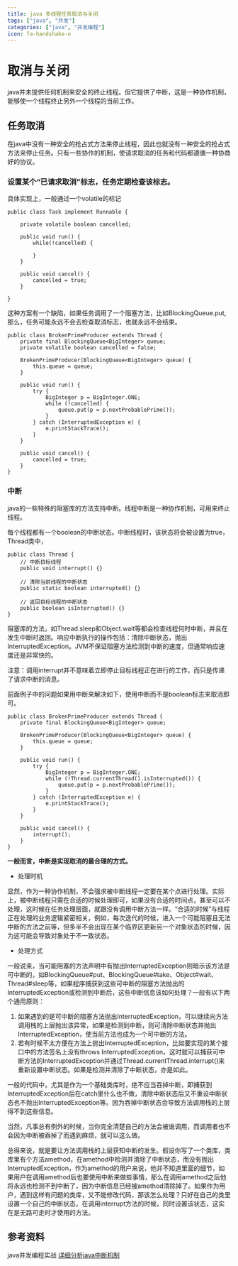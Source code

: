 ```yaml
---
title: java 多线程任务取消与关闭
tags: ["java", "并发"]
categories: ["java", "并发编程"]
icon: fa-handshake-o
---
```


# 取消与关闭
java并未提供任何机制来安全的终止线程。但它提供了中断，这是一种协作机制，能够使一个线程终止另外一个线程的当前工作。

## 任务取消
在java中没有一种安全的抢占式方法来停止线程，因此也就没有一种安全的抢占式方法来停止任务。只有一些协作的机制，使请求取消的任务和代码都遵循一种协商好的协议。

### 设置某个“已请求取消”标志，任务定期检查该标志。

具体实现上，一般通过一个volatile的标记

	public class Task implement Runnable {

		private volatile boolean cancelled;

		public void run() {
			while(!cancelled) {

			}
		}

		public void cancel() {
			cancelled = true;
		}

	}

这种方案有一个缺陷，如果任务调用了一个阻塞方法，比如BlockingQueue.put, 那么，任务可能永远不会去检查取消标志，也就永远不会结束。

	public class BrokenPrimeProducer extends Thread {
	    private final BlockingQueue<BigInteger> queue;
	    private volatile boolean cancelled = false;

	    BrokenPrimeProducer(BlockingQueue<BigInteger> queue) {
	        this.queue = queue;
	    }

	    public void run() {
	        try {
	            BigInteger p = BigInteger.ONE;
	            while (!cancelled) {
	                queue.put(p = p.nextProbablePrime());
	            }
	        } catch (InterruptedException e) {
	            e.printStackTrace();
	        }
	    }

	    public void cancel() {
	        cancelled = true;
	    }
	}


### 中断
java的一些特殊的阻塞库的方法支持中断。线程中断是一种协作机制，可用来终止线程。

每个线程都有一个boolean的中断状态。中断线程时，该状态将会被设置为true，Thread类中，

	public class Thread {
		// 中断目标线程
		public void interrupt() {}

		// 清除当前线程的中断状态
		public static boolean interrupted() {}

		// 返回目标线程的中断状态
		public boolean isInterrupted() {}
	}

阻塞库的方法，如Thread.sleep和Object.wait等都会检查线程何时中断，并且在发生中断时返回。响应中断执行的操作包括：清除中断状态，抛出InterruptedException。JVM不保证阻塞方法检测到中断的速度，但通常响应速度还是非常快的。

注意：调用interrupt并不意味着立即停止目标线程正在进行的工作，而只是传递了请求中断的消息。

前面例子中的问题如果用中断来解决如下，使用中断而不是boolean标志来取消即可。

	public class BrokenPrimeProducer extends Thread {
	    private final BlockingQueue<BigInteger> queue;

	    BrokenPrimeProducer(BlockingQueue<BigInteger> queue) {
	        this.queue = queue;
	    }

	    public void run() {
	        try {
	            BigInteger p = BigInteger.ONE;
	            while (!Thread.currentThread().isInterrupted()) {
	                queue.put(p = p.nextProbablePrime());
	            }
	        } catch (InterruptedException e) {
	            e.printStackTrace();
	        }
	    }

	    public void cancel() {
	        interrupt();
	    }
	}

**一般而言，中断是实现取消的最合理的方式。**

- 处理时机

显然，作为一种协作机制，不会强求被中断线程一定要在某个点进行处理。实际上，被中断线程只需在合适的时候处理即可，如果没有合适的时间点，甚至可以不处理，这时候在任务处理层面，就跟没有调用中断方法一样。“合适的时候”与线程正在处理的业务逻辑紧密相关，例如，每次迭代的时候，进入一个可能阻塞且无法中断的方法之前等，但多半不会出现在某个临界区更新另一个对象状态的时候，因为这可能会导致对象处于不一致状态。

- 处理方式

一般说来，当可能阻塞的方法声明中有抛出InterruptedException则暗示该方法是可中断的，如BlockingQueue#put、BlockingQueue#take、Object#wait、Thread#sleep等，如果程序捕获到这些可中断的阻塞方法抛出的InterruptedException或检测到中断后，这些中断信息该如何处理？一般有以下两个通用原则：

1. 如果遇到的是可中断的阻塞方法抛出InterruptedException，可以继续向方法调用栈的上层抛出该异常，如果是检测到中断，则可清除中断状态并抛出InterruptedException，使当前方法也成为一个可中断的方法。
2. 若有时候不太方便在方法上抛出InterruptedException，比如要实现的某个接口中的方法签名上没有throws InterruptedException，这时就可以捕获可中断方法的InterruptedException并通过Thread.currentThread.interrupt()来重新设置中断状态。如果是检测并清除了中断状态，亦是如此。

一般的代码中，尤其是作为一个基础类库时，绝不应当吞掉中断，即捕获到InterruptedException后在catch里什么也不做，清除中断状态后又不重设中断状态也不抛出InterruptedException等。因为吞掉中断状态会导致方法调用栈的上层得不到这些信息。

当然，凡事总有例外的时候，当你完全清楚自己的方法会被谁调用，而调用者也不会因为中断被吞掉了而遇到麻烦，就可以这么做。

总得来说，就是要让方法调用栈的上层获知中断的发生。假设你写了一个类库，类库里有个方法amethod，在amethod中检测并清除了中断状态，而没有抛出InterruptedException，作为amethod的用户来说，他并不知道里面的细节，如果用户在调用amethod后也要使用中断来做些事情，那么在调用amethod之后他将永远也检测不到中断了，因为中断信息已经被amethod清除掉了。如果作为用户，遇到这样有问题的类库，又不能修改代码，那该怎么处理？只好在自己的类里设置一个自己的中断状态，在调用interrupt方法的时候，同时设置该状态，这实在是无路可走时才使用的方法。

## 参考资料
java并发编程实战
[详细分析java中断机制](http://www.infoq.com/cn/articles/java-interrupt-mechanism)
